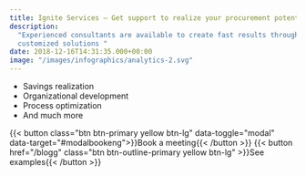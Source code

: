```yaml
---
title: Ignite Services – Get support to realize your procurement potential
description:
  "Experienced consultants are available to create fast results through
  customized solutions "
date: 2018-12-16T14:31:35.000+00:00
image: "/images/infographics/analytics-2.svg"
---
```


<ul class="fa-ul">
<li><span class="fa-li"><i class="fas fa-hand-holding-usd" style="color: #ebaf41;"></i></span>Savings realization</li>
<li><span class="fa-li"><i class="fas fa-sitemap" style=" color: #ebaf41;"></i></span>Organizational development</li>
<li><span class="fa-li"><i class="fas fa-chart-line" style="color: #ebaf41;"></i></span>Process optimization​</li>
<li><span class="fa-li"><i class="fas fa-list-alt" style="color: #ebaf41;"></i></span>And much more</li>
</ul>

{{< button class="btn btn-primary yellow btn-lg" data-toggle="modal" data-target="#modalbookeng">}}Book a meeting{{< /button >}}
{{< button href="/blogg" class="btn btn-outline-primary yellow btn-lg" >}}See examples{{< /button >}}
